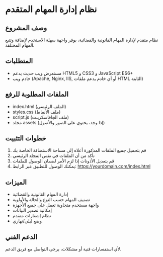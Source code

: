 # نظام إدارة المهام المتقدم

## وصف المشروع
نظام متقدم لإدارة المهام القانونية والقضائية، يوفر واجهة سهلة الاستخدم لإضافة وتتبع المهام المختلفة.

## المتطلبات
- مستعرض ويب حديث يدعم HTML5 و CSS3 و JavaScript ES6+
- خادم ويب (Apache, Nginx, IIS, أو أي خادم يدعم ملفات HTML الثابتة)

## الملفات المطلوبة للرفع
- index.html (الملف الرئيسي)
- styles.css (ملف الأنماط)
- script.js (ملف الجافاسكريبت)
- مجلد assets (إذا وجد، يحتوي على الصور والأصول)

## خطوات التثبيت
1. قم بتحميل جميع الملفات المذكورة أعلاه إلى مساحة الاستضافة الخاصة بك
2. تأكد من أن الملفات في نفس المجلد الرئيسي
3. قم بتعديل الأذونات إذا لزم الأمر لضمان الوصول للملفات
4. يمكنك الوصول للتطبيق عبر الرابط: https://yourdomain.com/index.html

## الميزات
- إدارة المهام القانونية والقضائية
- تصنيف المهام حسب النوع والحالة والأولوية
- واجهة مستخدم متجاوبة تعمل على جميع الأجهزة
- إمكانية تصدير البيانات
- نظام إشعارات متقدم
- وضع ليلي/نهاري

## الدعم الفني
لأي استفسارات فنية أو مشكلات، يرجى التواصل مع فريق الدعم.
